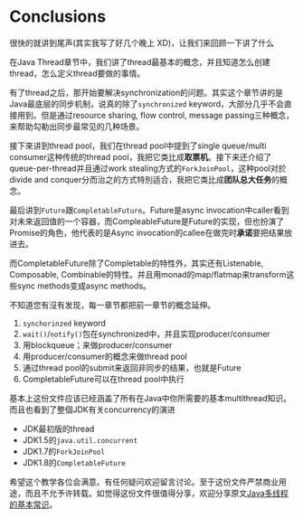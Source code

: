 # Conclusions

很快的就讲到尾声(其实我写了好几个晚上 XD)，让我们来回顾一下讲了什么

在Java Thread章节中，我们讲了thread最基本的概念，并且知道怎么创建thread，怎么定义thread要做的事情。

有了thread之后，那开始要解决synchronization的问题。其实这个章节讲的是Java最底层的同步机制，说真的除了`synchronized` keyword，大部分几乎不会直接用到。但是通过resource sharing, flow control, message passing三种概念，来帮助勾勒出同步最常见的几种场景。

接下來讲到thread pool，我们在thread pool中提到了single queue/multi consumer这种传统的thread pool，我把它类比成**取票机**。接下来还介绍了queue-per-thread并且通过work stealing方式的`ForkJoinPool`，这种pool对於divide and conquer分而治之的方式特別适合，我把它类比成**团队总大任务**的概念。

最后讲到`Future`跟`CompletableFuture`。Future是async invocation中caller看到对未來返回值的一个容器，而CompleableFuture是Future的实现，但也扮演了Promise的角色，他代表的是Async invocation的callee在做完时**承诺**要把结果放进去。

而CompletableFuture除了Completable的特性外，其实还有Listenable, Composable, Combinable的特性。并且用monad的map/flatmap来transform这些sync methods变成async methods。

不知道您有沒有发现，每一章节都把前一章节的概念延伸。

1. `synchorinzed` keyword
2. `wait()`/`notify()`包在synchronized中，并且实现producer/consumer
3. 用blockqueue；来做producer/consumer
4. 用producer/consumer的概念来做thread pool
5. 通过thread pool的submit来返回非同步的结果，也就是Future
6. CompletableFuture可以在thread pool中执行

基本上这份文件应该已经涵盖了所有在Java中你所需要的基本multithread知识。而且也看到了整個JDK有关concurrency的演进

- JDK最初版的thread
- JDK1.5的`java.util.concurrent`
- JDK1.7的`ForkJoinPool`
- JDK1.8的`CompletableFuture`

希望这个教学各位会满意。有任何疑问欢迎留言讨论。至于这份文件严禁商业用途，而且不允予许转载。如觉得这份文件很值得分享，欢迎分享原文[Java多线程的基本常识](https://www.gitbook.com/book/popcornylu/java_multithread/details)。
